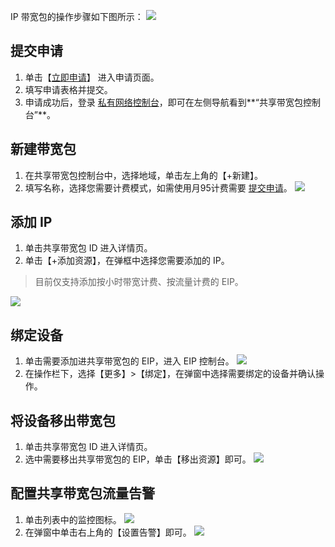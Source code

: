 IP 带宽包的操作步骤如下图所示：
![](https://main.qcloudimg.com/raw/00428d0dedf9840dc79f266eccdf0820.png)
## 提交申请
1. 单击【[立即申请](https://cloud.tencent.com/act/apply/bwp_apply)】 进入申请页面。
2. 填写申请表格并提交。
3. 申请成功后，登录 [私有网络控制台](https://console.cloud.tencent.com/vpc/vpc?rid=1)，即可在左侧导航看到**“共享带宽包控制台”**。

## 新建带宽包
1. 在共享带宽包控制台中，选择地域，单击左上角的【+新建】。
2. 填写名称，选择您需要计费模式，如需使用月95计费需要 [提交申请](https://cloud.tencent.com/act/apply/bwp)。
![](https://main.qcloudimg.com/raw/2d0966c69870a60533306981211d5a0f.png)
 
## 添加 IP
1. 单击共享带宽包 ID 进入详情页。
2. 单击【+添加资源】，在弹框中选择您需要添加的 IP。
>目前仅支持添加按小时带宽计费、按流量计费的 EIP。
>
![](https://main.qcloudimg.com/raw/ae6f0275b68253fe09e4e16f31a58438.png)

## 绑定设备
1. 单击需要添加进共享带宽包的 EIP，进入 EIP 控制台。
![](https://main.qcloudimg.com/raw/bfb583b9798afcbb4e2e463ea9b5311e.png)
2. 在操作栏下，选择【更多】>【绑定】，在弹窗中选择需要绑定的设备并确认操作。

## 将设备移出带宽包
1. 单击共享带宽包 ID 进入详情页。
2. 选中需要移出共享带宽包的 EIP，单击【移出资源】即可。
![](https://main.qcloudimg.com/raw/c0ad66529cbc78b6ad53fc10180a54f7.png)
 
## 配置共享带宽包流量告警
1. 单击列表中的监控图标。
![](https://main.qcloudimg.com/raw/cec4ce0b44c3db453a1bf06fea5c34fd.png)
2. 在弹窗中单击右上角的【设置告警】即可。
![](https://main.qcloudimg.com/raw/93849c4cbb5c7c2fbb5abe8379d6fe6b.png)
